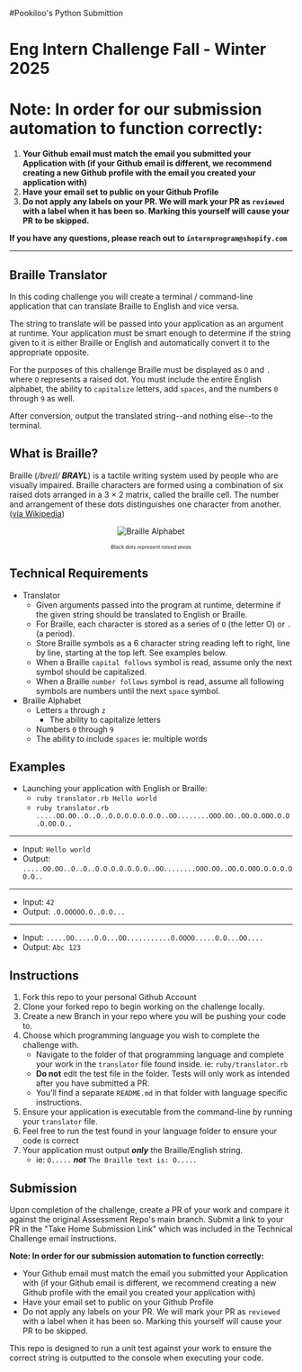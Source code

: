 #Pookiloo's Python Submittion
# Eng Intern Challenge Fall - Winter 2025

# **Note: In order for our submission automation to function correctly:**
1. **Your Github email must match the email you submitted your Application with (if your Github email is different, we recommend creating a new Github profile with the email you created your application with)**
2. **Have your email set to public on your Github Profile**
3. **Do not apply any labels on your PR. We will mark your PR as `reviewed` with a label when it has been so. Marking this yourself will cause your PR to be skipped.**

**If you have any questions, please reach out to `internprogram@shopify.com`**

---

## Braille Translator
In this coding challenge you will create a terminal / command-line application that can translate Braille to English and vice versa. 

The string to translate will be passed into your application as an argument at runtime. Your application must be smart enough to determine if the string given to it is either Braille or English and automatically convert it to the appropriate opposite. 

For the purposes of this challenge Braille must be displayed as `O` and `.` where `O` represents a raised dot. You must include the entire English alphabet, the ability to `capitalize` letters, add `spaces`, and the numbers `0` through `9` as well. 

After conversion, output the translated string--and nothing else--to the terminal. 

## What is Braille?
Braille (*/breɪl/ **BRAYL***) is a tactile writing system used by people who are visually impaired. Braille characters are formed using a combination of six raised dots arranged in a 3 × 2 matrix, called the braille cell. The number and arrangement of these dots distinguishes one character from another. ([via Wikipedia](https://en.wikipedia.org/wiki/Braille))

<p align='center'>
  <img src='./braille.jpg' alt='Braille Alphabet' />
</p>
<p align='center'>
  <em style='font-size:xx-small;'>Black dots represent raised areas</em>
</p>

## Technical Requirements
- Translator
  - Given arguments passed into the program at runtime, determine if the given string should be translated to English or Braille.
  - For Braille, each character is stored as a series of `O` (the letter O) or `.` (a period).
  - Store Braille symbols as a 6 character string reading left to right, line by line, starting at the top left. See examples below.
  - When a Braille `capital follows` symbol is read, assume only the next symbol should be capitalized. 
  - When a Braille `number follows` symbol is read, assume all following symbols are numbers until the next `space` symbol.
- Braille Alphabet
  - Letters `a` through `z`
    - The ability to capitalize letters
  - Numbers `0` through `9`
  - The ability to include `spaces` ie: multiple words

## Examples
- Launching your application with English or Braille:
  - `ruby translator.rb Hello world`
  - `ruby translator.rb .....OO.OO..O..O..O.O.O.O.O.O.O..OO........OOO.OO..OO.O.OOO.O.O.O.OO.O..`
---
- Input: `Hello world`
- Output: `.....OO.OO..O..O..O.O.O.O.O.O.O..OO........OOO.OO..OO.O.OOO.O.O.O.OO.O..`
---
- Input: `42`
- Output: `.O.OOOOO.O..O.O...`
---
- Input: `.....OO.....O.O...OO...........O.OOOO.....O.O...OO....`
- Output: `Abc 123`

## Instructions
1. Fork this repo to your personal Github Account
1. Clone your forked repo to begin working on the challenge locally.
2. Create a new Branch in your repo where you will be pushing your code to.
3. Choose which programming language you wish to complete the challenge with.
    - Navigate to the folder of that programming language and complete your work in the `translator` file found inside. ie: `ruby/translator.rb`
    - **Do not** edit the test file in the folder. Tests will only work as intended after you have submitted a PR.
    - You'll find a separate `README.md` in that folder with language specific instructions.
4. Ensure your application is executable from the command-line by running your `translator` file.
5. Feel free to run the test found in your language folder to ensure your code is correct
6. Your application must output ***only*** the Braille/English string.
    - ie: `O.....` ***not*** `The Braille text is: O.....`

## Submission
Upon completion of the challenge, create a PR of your work and compare it against the original Assessment Repo's main branch. Submit a link to your PR in the "Take Home Submission Link" which was included in the Technical Challenge email instructions.

**Note: In order for our submission automation to function correctly:**
- Your Github email must match the email you submitted your Application with (if your Github email is different, we recommend creating a new Github profile with the email you created your application with)
- Have your email set to public on your Github Profile
- Do not apply any labels on your PR. We will mark your PR as `reviewed` with a label when it has been so. Marking this yourself will cause your PR to be skipped.

This repo is designed to run a unit test against your work to ensure the correct string is outputted to the console when executing your code. 
